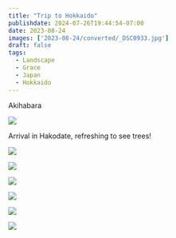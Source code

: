 ```yaml
---
title: "Trip to Hokkaido"
publishdate: 2024-07-26T19:44:54-07:00
date: 2023-08-24
images: ['2023-08-24/converted/_DSC0933.jpg']
draft: false
tags:
  - Landscape
  - Grace
  - Japan
  - Hokkaido
---
```


Akihabara

![](2023-08-24/converted/_DSC0898.jpg)

Arrival in Hakodate, refreshing to see trees!

![](2023-08-24/converted/_DSC0911.jpg)

![](2023-08-24/converted/_DSC0918.jpg)

![](2023-08-24/converted/_DSC0920.jpg)

![](2023-08-24/converted/_DSC0921.jpg)

![](2023-08-24/converted/_DSC0925.jpg)

![](2023-08-24/converted/_DSC0933.jpg)